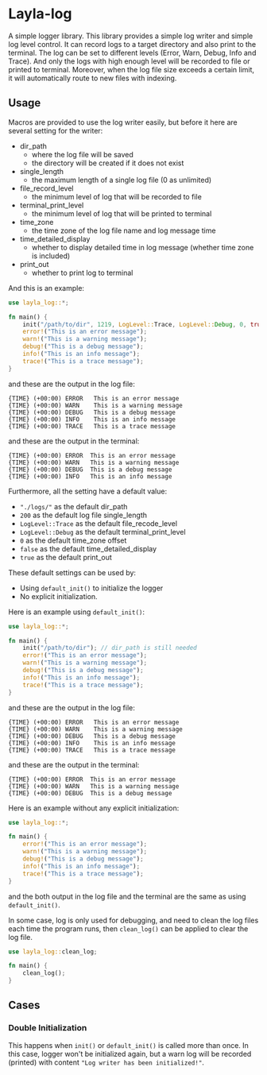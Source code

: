 # Layla-log

A simple logger library. This library provides a simple log writer and simple log level control. It can record logs to a target directory and also print to the terminal. The log can be set to different levels (Error, Warn, Debug, Info and Trace). And only the logs with high enough level will be recorded to file or printed to terminal. Moreover, when the log file size exceeds a certain limit, it will automatically route to new files with indexing.

## Usage

Macros are provided to use the log writer easily, but before it here are several setting for the writer:

- dir_path
  - where the log file will be saved
  - the directory will be created if it does not exist
- single_length
  - the maximum length of a single log file (0 as unlimited)
- file_record_level
  - the minimum level of log that will be recorded to file
- terminal_print_level
  - the minimum level of log that will be printed to terminal
- time_zone
  - the time zone of the log file name and log message time
- time_detailed_display
  - whether to display detailed time in log message (whether time zone is included)
- print_out
  - whether to print log to terminal

And this is an example:

```rust
use layla_log::*;

fn main() {
    init("/path/to/dir", 1219, LogLevel::Trace, LogLevel::Debug, 0, true, true);
    error!("This is an error message");
    warn!("This is a warning message");
    debug!("This is a debug message");
    info!("This is an info message");
    trace!("This is a trace message");
}
```

and these are the output in the log file:

```log
{TIME} (+00:00) ERROR	This is an error message
{TIME} (+00:00) WARN	This is a warning message
{TIME} (+00:00) DEBUG	This is a debug message
{TIME} (+00:00) INFO	This is an info message
{TIME} (+00:00) TRACE	This is a trace message
```

and these are the output in the terminal:

```log
{TIME} (+00:00) ERROR  This is an error message
{TIME} (+00:00) WARN   This is a warning message
{TIME} (+00:00) DEBUG  This is a debug message
{TIME} (+00:00) INFO   This is an info message
```

Furthermore, all the setting have a default value:
- `"./logs/"` as the default dir_path
- `200` as the default log file single_length
- `LogLevel::Trace` as the default file_recode_level
- `LogLevel::Debug` as the default terminal_print_level
- `0` as the default time_zone offset
- `false` as the default time_detailed_display
- `true` as the default print_out

These default settings can be used by:
- Using `default_init()` to initialize the logger
- No explicit initialization.

Here is an example using `default_init()`:

```rust
use layla_log::*;

fn main() {
    init("/path/to/dir"); // dir_path is still needed
    error!("This is an error message");
    warn!("This is a warning message");
    debug!("This is a debug message");
    info!("This is an info message");
    trace!("This is a trace message");
}
```

and these are the output in the log file:

```log
{TIME} (+00:00) ERROR	This is an error message
{TIME} (+00:00) WARN	This is a warning message
{TIME} (+00:00) DEBUG	This is a debug message
{TIME} (+00:00) INFO	This is an info message
{TIME} (+00:00) TRACE	This is a trace message
```

and these are the output in the terminal:

```log
{TIME} (+00:00) ERROR  This is an error message
{TIME} (+00:00) WARN   This is a warning message
{TIME} (+00:00) DEBUG  This is a debug message
```

Here is an example without any explicit initialization:

```rust
use layla_log::*;

fn main() {
    error!("This is an error message");
    warn!("This is a warning message");
    debug!("This is a debug message");
    info!("This is an info message");
    trace!("This is a trace message");
}
```

and the both output in the log file and the terminal are the same as using `default_init()`.

In some case, log is only used for debugging, and need to clean the log files each time the program runs, then `clean_log()` can be applied to clear the log file.

```rust
use layla_log::clean_log;

fn main() {
    clean_log();
}
```

## Cases
### Double Initialization
This happens when `init()` or `default_init()` is called more than once. In this case, logger won't be initialized again, but a warn log will be recorded (printed) with content `"Log writer has been initialized!"`.
